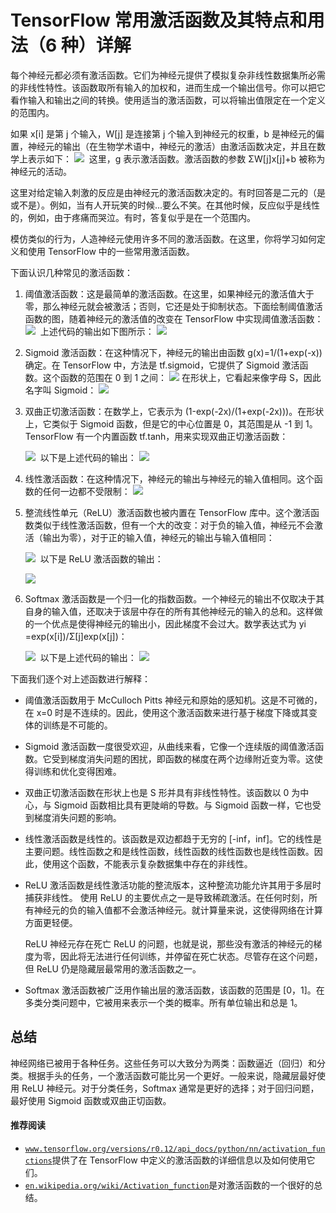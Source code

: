 # TensorFlow 常用激活函数及其特点和用法（6 种）详解

每个神经元都必须有激活函数。它们为神经元提供了模拟复杂非线性数据集所必需的非线性特性。该函数取所有输入的加权和，进而生成一个输出信号。你可以把它看作输入和输出之间的转换。使用适当的激活函数，可以将输出值限定在一个定义的范围内。

如果 x[i] 是第 j 个输入，W[j] 是连接第 j 个输入到神经元的权重，b 是神经元的偏置，神经元的输出（在生物学术语中，神经元的激活）由激活函数决定，并且在数学上表示如下：
![](img/3bb3e9705ead4cf38def3ea7e43fd393.jpg)
 这里，g 表示激活函数。激活函数的参数 ΣW[j]x[j]​+b 被称为神经元的活动。

这里对给定输入刺激的反应是由神经元的激活函数决定的。有时回答是二元的（是或不是）。例如，当有人开玩笑的时候...要么不笑。在其他时候，反应似乎是线性的，例如，由于疼痛而哭泣。有时，答复似乎是在一个范围内。

模仿类似的行为，人造神经元使用许多不同的激活函数。在这里，你将学习如何定义和使用 TensorFlow 中的一些常用激活函数。

下面认识几种常见的激活函数：

1.  阈值激活函数：这是最简单的激活函数。在这里，如果神经元的激活值大于零，那么神经元就会被激活；否则，它还是处于抑制状态。下面绘制阈值激活函数的图，随着神经元的激活值的改变在 TensorFlow 中实现阈值激活函数：
    ![](img/2fa088a09e23bf9d99c7c32e062bed43.jpg)
     上述代码的输出如下图所示：
    ![](img/d1063c8443b139b5f634c73413ef7853.jpg)

2.  Sigmoid 激活函数：在这种情况下，神经元的输出由函数 g(x)=1/(1+exp(-x)) 确定。在 TensorFlow 中，方法是 tf.sigmoid，它提供了 Sigmoid 激活函数。这个函数的范围在 0 到 1 之间：
    ![](img/4dbe6dca4a324cdc603da638f339e5f7.jpg)
    在形状上，它看起来像字母 S，因此名字叫 Sigmoid：
    ![](img/e46d98df6d3530f983a6745127895106.jpg)

3.  双曲正切激活函数：在数学上，它表示为 (1-exp(-2x)/(1+exp(-2x)))。在形状上，它类似于 Sigmoid 函数，但是它的中心位置是 0，其范围是从 -1 到 1。TensorFlow 有一个内置函数 tf.tanh，用来实现双曲正切激活函数：

    ![](img/8eebe41975320f030ca445103dd68ec5.jpg)
     以下是上述代码的输出：
    ![](img/6cd9c70abf4d0aa33beb96e71b98bfab.jpg)

4.  线性激活函数：在这种情况下，神经元的输出与神经元的输入值相同。这个函数的任何一边都不受限制：
    ![](img/f7272d632a607855df1c19b1e23b1d57.jpg)

5.  整流线性单元（ReLU）激活函数也被内置在 TensorFlow 库中。这个激活函数类似于线性激活函数，但有一个大的改变：对于负的输入值，神经元不会激活（输出为零），对于正的输入值，神经元的输出与输入值相同：

    ![](img/e5e124cde686c49107818e565f707a6e.jpg)
     以下是 ReLU 激活函数的输出：

    ![](img/29b6bdd8bea3c6f06fc6d49638c01390.jpg)

6.  Softmax 激活函数是一个归一化的指数函数。一个神经元的输出不仅取决于其自身的输入值，还取决于该层中存在的所有其他神经元的输入的总和。这样做的一个优点是使得神经元的输出小，因此梯度不会过大。数学表达式为 yi =exp(x[i]​)/Σ[j]exp(x[j])：

    ![](img/d14dd768e5fb3d1743c3ec6c3395833a.jpg)
     以下是上述代码的输出：
    ![](img/b9fd3cf23fd27017a409ae82ee5ec23a.jpg)

下面我们逐个对上述函数进行解释：

*   阈值激活函数用于 McCulloch Pitts 神经元和原始的感知机。这是不可微的，在 x=0 时是不连续的。因此，使用这个激活函数来进行基于梯度下降或其变体的训练是不可能的。
*   Sigmoid 激活函数一度很受欢迎，从曲线来看，它像一个连续版的阈值激活函数。它受到梯度消失问题的困扰，即函数的梯度在两个边缘附近变为零。这使得训练和优化变得困难。
*   双曲正切激活函数在形状上也是 S 形并具有非线性特性。该函数以 0 为中心，与 Sigmoid 函数相比具有更陡峭的导数。与 Sigmoid 函数一样，它也受到梯度消失问题的影响。
*   线性激活函数是线性的。该函数是双边都趋于无穷的 [-inf，inf]。它的线性是主要问题。线性函数之和是线性函数，线性函数的线性函数也是线性函数。因此，使用这个函数，不能表示复杂数据集中存在的非线性。
*   ReLU 激活函数是线性激活功能的整流版本，这种整流功能允许其用于多层时捕获非线性。
    使用 ReLU 的主要优点之一是导致稀疏激活。在任何时刻，所有神经元的负的输入值都不会激活神经元。就计算量来说，这使得网络在计算方面更轻便。

    ReLU 神经元存在死亡 ReLU 的问题，也就是说，那些没有激活的神经元的梯度为零，因此将无法进行任何训练，并停留在死亡状态。尽管存在这个问题，但 ReLU 仍是隐藏层最常用的激活函数之一。
*   Softmax 激活函数被广泛用作输出层的激活函数，该函数的范围是 [0，1]。在多类分类问题中，它被用来表示一个类的概率。所有单位输出和总是 1。

## 总结

神经网络已被用于各种任务。这些任务可以大致分为两类：函数逼近（回归）和分类。根据手头的任务，一个激活函数可能比另一个更好。一般来说，隐藏层最好使用 ReLU 神经元。对于分类任务，Softmax 通常是更好的选择；对于回归问题，最好使用 Sigmoid 函数或双曲正切函数。

#### 推荐阅读

*   [`www.tensorflow.org/versions/r0.12/api_docs/python/nn/activation_functions`](https://www.tensorflow.org/versions/r0.12/api_docs/python/nn/activation_functions)提供了在 TensorFlow 中定义的激活函数的详细信息以及如何使用它们。
*   [`en.wikipedia.org/wiki/Activation_function`](https://en.wikipedia.org/wiki/Activation_function)是对激活函数的一个很好的总结。